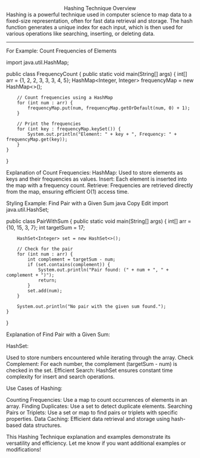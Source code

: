 <div align="center">Hashing Technique Overview</div>
Hashing is a powerful technique used in computer science to map data to a fixed-size representation, often for fast data retrieval and storage. The hash function generates a unique index for each input, which is then used for various operations like searching, inserting, or deleting data.
<hr>

For Example:
Count Frequencies of Elements

import java.util.HashMap;

public class FrequencyCount {
    public static void main(String[] args) {
        int[] arr = {1, 2, 2, 3, 3, 3, 4, 5};
        HashMap<Integer, Integer> frequencyMap = new HashMap<>();

        // Count frequencies using a HashMap
        for (int num : arr) {
            frequencyMap.put(num, frequencyMap.getOrDefault(num, 0) + 1);
        }

        // Print the frequencies
        for (int key : frequencyMap.keySet()) {
            System.out.println("Element: " + key + ", Frequency: " + frequencyMap.get(key));
        }
    }
}


Explanation of Count Frequencies:
HashMap: Used to store elements as keys and their frequencies as values.
Insert: Each element is inserted into the map with a frequency count.
Retrieve: Frequencies are retrieved directly from the map, ensuring efficient O(1) access time.

Styling Example: Find Pair with a Given Sum
java
Copy
Edit
import java.util.HashSet;

public class PairWithSum {
    public static void main(String[] args) {
        int[] arr = {10, 15, 3, 7};
        int targetSum = 17;

        HashSet<Integer> set = new HashSet<>();

        // Check for the pair
        for (int num : arr) {
            int complement = targetSum - num;
            if (set.contains(complement)) {
                System.out.println("Pair found: (" + num + ", " + complement + ")");
                return;
            }
            set.add(num);
        }

        System.out.println("No pair with the given sum found.");
    }
}

Explanation of Find Pair with a Given Sum:

HashSet: 

Used to store numbers encountered while iterating through the array.
Check Complement: For each number, the complement (targetSum - num) is checked in the set.
Efficient Search: HashSet ensures constant time complexity for insert and search operations.

Use Cases of Hashing:

Counting Frequencies: Use a map to count occurrences of elements in an array.
Finding Duplicates: Use a set to detect duplicate elements.
Searching Pairs or Triplets: Use a set or map to find pairs or triplets with specific properties.
Data Caching: Efficient data retrieval and storage using hash-based data structures.

This Hashing Technique explanation and examples demonstrate its versatility and efficiency. Let me know if you want additional examples or modifications!